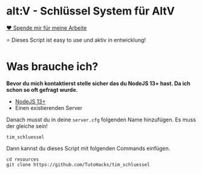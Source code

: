# alt:V - Schlüssel System für AltV

[❤️ Spende mir für meine Arbeite](https://github.com/sponsors/TutoHacks/)

⭐ Dieses Script ist easy to use und aktiv in entwicklung!

# Was brauche ich?

**Bevor du mich kontaktierst stelle sicher das du NodeJS 13+ hast. Da ich schon so oft gefragt wurde.**

-   [NodeJS 13+](https://nodejs.org/en/download/current/)
-   Einen existierenden Server

Danach musst du in deine `server.cfg` folgenden Name hinzufügen. Es muss der gleiche sein!

`tim_schluessel`

Dann kannst du dieses Script mit folgenden Commands einfügen.

```
cd resources
git clone https://github.com/TutoHacks/tim_schluessel
```
